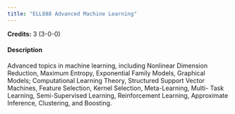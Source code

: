 ```yaml
---
title: "ELL888 Advanced Machine Learning"
---
```

**Credits:** 3 (3-0-0)

#### Description
Advanced topics in machine learning, including Nonlinear Dimension Reduction, Maximum Entropy, Exponential Family Models, Graphical Models; Computational Learning Theory, Structured Support Vector Machines, Feature Selection, Kernel Selection, Meta-Learning, Multi- Task Learning, Semi-Supervised Learning, Reinforcement Learning, Approximate Inference, Clustering, and Boosting.